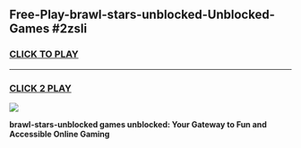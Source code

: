 
## Free-Play-brawl-stars-unblocked-Unblocked-Games #2zsli
<h3>
<a href="https://news.freeplayer.one?title=brawl-stars-unblocked&ref=8M">CLICK TO PLAY</a></h3>
<hr>

<h3>
<a href="https://news.freeplayer.one?title=brawl-stars-unblocked&ref=8M">CLICK 2 PLAY</a>
  
</h3>

<a href="https://news.freeplayer.one?title=brawl-stars-unblocked&ref=8M"><img src="https://clearcache.store/games.png"></a>


**brawl-stars-unblocked games unblocked: Your Gateway to Fun and Accessible Online Gaming**
